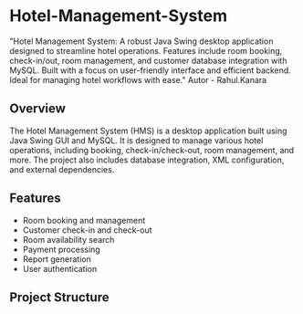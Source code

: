 # Hotel-Management-System
"Hotel Management System: A robust Java Swing desktop application designed to streamline hotel operations. Features include room booking, check-in/out, room management, and customer database integration with MySQL. Built with a focus on user-friendly interface and efficient backend. Ideal for managing hotel workflows with ease."
Autor - Rahul.Kanara

## Overview
The Hotel Management System (HMS) is a desktop application built using Java Swing GUI and MySQL. It is designed to manage various hotel operations, including booking, check-in/check-out, room management, and more. The project also includes database integration, XML configuration, and external dependencies.

## Features
- Room booking and management
- Customer check-in and check-out
- Room availability search
- Payment processing
- Report generation
- User authentication

## Project Structure

